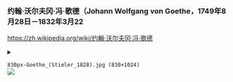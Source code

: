 ### 约翰·沃尔夫冈·冯·歌德（Johann Wolfgang von Goethe，1749年8月28日－1832年3月22
https://zh.wikipedia.org/wiki/约翰·沃尔夫冈·冯·歌德

<details><summary>

`830px-Goethe_(Stieler_1828).jpg (830×1024)`<br>
![](https://upload.wikimedia.org/wikipedia/commons/thumb/0/0e/Goethe_%28Stieler_1828%29.jpg/830px-Goethe_%28Stieler_1828%29.jpg)

</summary>

`Goethe_(Stieler_1828).jpg (1972×2432)`<br>
![](https://upload.wikimedia.org/wikipedia/commons/0/0e/Goethe_(Stieler_1828).jpg)

</details>
